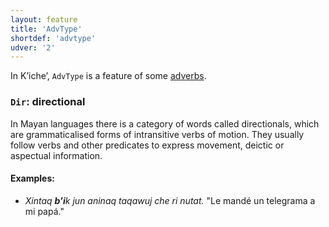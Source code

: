 ```yaml
---
layout: feature
title: 'AdvType'
shortdef: 'advtype'
udver: '2'
---
```


In Kʼicheʼ, `AdvType` is a feature of some [adverbs](quc-pos/ADV). 

### <a name="Dir">`Dir`</a>: directional

In Mayan languages there is a category of words called directionals, which are grammaticalised forms of intransitive verbs of motion.
They usually follow verbs and other predicates to express movement, deictic or aspectual information.

#### Examples:

* _Xintaq <b>bʼi</b>k jun aninaq taqawuj che ri nutat._ "Le mandé un telegrama a mi papá."
<!-- Interlanguage links updated Ne 5. května 2024, 18:19:46 CEST -->
